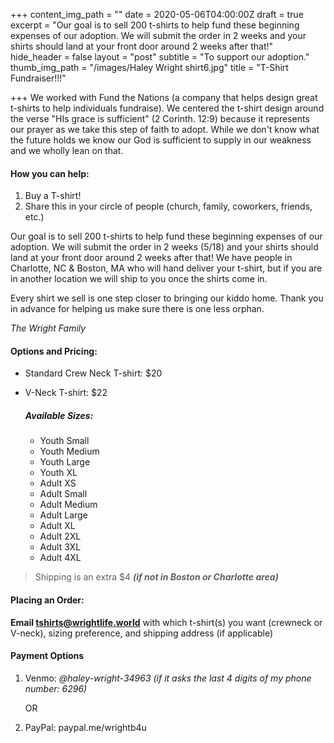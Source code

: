 +++
content_img_path = ""
date = 2020-05-06T04:00:00Z
draft = true
excerpt = "Our goal is to sell 200 t-shirts to help fund these beginning expenses of our adoption.  We will submit the order in 2 weeks and your shirts should land at your front door around 2 weeks after that!"
hide_header = false
layout = "post"
subtitle = "To support our adoption."
thumb_img_path = "/images/Haley Wright shirt6.jpg"
title = "T-Shirt Fundraiser!!!"

+++
We worked with Fund the Nations (a company that helps design great t-shirts to help individuals fundraise). We centered the t-shirt design around the verse "HIs grace is sufficient" (2 Corinth. 12:9) because it represents our prayer as we take this step of faith to adopt. While we don't know what the future holds we know our God is sufficient to supply in our weakness and we wholly lean on that.

#### **How you can help:**

1. Buy a T-shirt!
2. Share this in your circle of people (church, family, coworkers, friends, etc.)

Our goal is to sell 200 t-shirts to help fund these beginning expenses of our adoption.  We will submit the order in 2 weeks (5/18) and your shirts should land at your front door around 2 weeks after that! We have people in Charlotte, NC & Boston, MA who will hand deliver your t-shirt, but if you are in another location we will ship to you once the shirts come in. 

Every shirt we sell is one step closer to bringing our kiddo home. Thank you in advance for helping us make sure there is one less orphan.

_The Wright Family_

#### **Options and Pricing**:

* Standard Crew Neck T-shirt: $20
* V-Neck T-shirt: $22

  ##### Available Sizes:
  * Youth Small
  * Youth Medium
  * Youth Large
  * Youth XL
  * Adult XS
  * Adult Small
  * Adult Medium
  * Adult Large
  * Adult XL
  * Adult 2XL
  * Adult 3XL
  * Adult 4XL

> Shipping is an extra $4  **_(if not in Boston or Charlotte area)_**

#### Placing an Order:

**Email tshirts@wrightlife.world** with which t-shirt(s) you want (crewneck or V-neck), sizing preference, and shipping address (if applicable)

#### Payment Options

1. Venmo: _@haley-wright-34963 (if it asks the last 4 digits of my phone number: 6296)_

   OR
2. PayPal:  paypal.me/wrightb4u